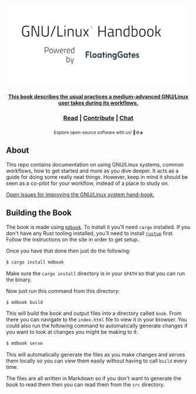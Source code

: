<div align="center">
  <p align="center">
    <a href="https://www.floating-gates.com/">
    <img src="src/images/powered_by_adige.png" alt="Adige OF book logo" >
  </p>
  <strong>This book describes the usual practices a medium-advanced GNU/Linux user takes during its workflows. </strong>

  <h3>
    <a href="https://gnu-linux-handbook.floating-gates.com">Read</a>
    <span> | </span>
    <a href="https://github.com/Adige-Calculations/GNU-Linux-handbook">Contribute</a>
    <span> | </span>
    <a href="https://www.floating-gates.com/contact">Chat</a>
  </h3>

  <sub>Explore open-source software with us! 🐧⚙⬗ </sub>
</div>

## About

This repo contains documentation on using GNU/Linux systems, common workflows, how
to get started and more as you dive deeper. It acts as a guide for doing some really neat things.
However, keep in mind it should be seen as a co-pilot for your workflow, instead of a place to study on.

[Open issues for improving the GNU/Linux system hand-book.][book-issues]

[book-issues]: https://github.com/Adige-Calculations/GNU-Linux-handbook/issues

## Building the Book

The book is made using [`mdbook`][mdbook]. To install it you'll need `cargo`
installed. If you don't have any Rust tooling installed, you'll need to install
[`rustup`][rustup] first. Follow the instructions on the site in order to get
setup.

Once you have that done then just do the following:

```bash
$ cargo install mdbook
```

Make sure the `cargo install` directory is in your `$PATH` so that you can run
the binary.

Now just run this command from this directory:

```bash
$ mdbook build
```

This will build the book and output files into a directory called `book`. From
there you can navigate to the `index.html` file to view it in your browser. You
could also run the following command to automatically generate changes if you
want to look at changes you might be making to it:

```bash
$ mdbook serve
```

This will automatically generate the files as you make changes and serves them
locally so you can view them easily without having to call `build` every time.

The files are all written in Markdown so if you don't want to generate the book
to read them then you can read them from the `src` directory.

[mdbook]: https://github.com/rust-lang-nursery/mdBook
[rustup]: https://github.com/rust-lang-nursery/rustup.rs/
